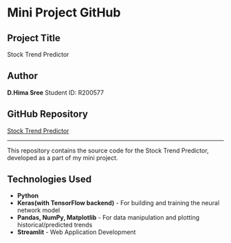 # Mini Project GitHub

## Project Title
Stock Trend Predictor

## Author
**D.Hima Sree**
Student ID: R200577

## GitHub Repository
[Stock Trend Predictor](https://github.com/HimaSree1895/Stock-Trend-Predictor)

---
This repository contains the source code for the Stock Trend Predictor, developed as a part of my mini project.

## Technologies Used
- **Python**
- **Keras(with TensorFlow backend)** - For building and training the neural network model
- **Pandas, NumPy, Matplotlib** - For data manipulation and plotting historical/predicted trends
- **Streamlit** - Web Application Development
